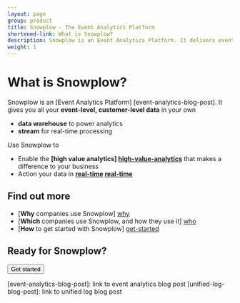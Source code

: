 ```yaml
---
layout: page
group: product
title: Snowplow - The Event Analytics Platform
shortened-link: What is Snowplow?
description: Snowplow is an Event Analytics Platform. It delivers event line of your own, customer-level, event-level data, from all your channels, platforms and services, into your own structured data warehouse and unified log
weight: 1
---
```




# What is Snowplow?

Snowplow is an [Event Analytics Platform] [event-analytics-blog-post]. It gives you all your **event-level, customer-level data** in your own

* **data warehouse** to power analytics
* **stream** for real-time processing

Use Snowplow to 

* Enable the **[high value analytics] [high-value-analytics]** that makes a difference to your business
* Action your data in **[real-time] [real-time]**

## Find out more

* [**Why** companies use Snowplow] [why]
* [**Which** companies use Snowplow, and how they use it] [who]
* [**How** to get started with Snowplow] [get-started]

## Ready for Snowplow?

<div class="html">
	<a href="get-started.html">
		<button class="btn btn-large btn-primary" type="button">Get started</button>
	</a>
</div>


[high-value-analytics]: /product/why-use-snowplow.html#answer-the-questions-that-matter-to-your-business
[real-time]: /product/why-use-snowplow.html#action-your-data-in-real-time

[why]: /product/why-use-snowplow.html
[who]: /who-uses-snowplow.html
[get-started]: get-started.html
[amazon-logo]: /assets/img/APN_Standard_Technology_Partner.png 

[event-analytics-blog-post]: link to event analytics blog post
[unified-log-blog-post]: link to unified log blog post
